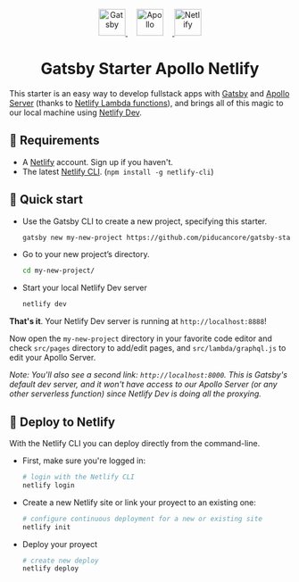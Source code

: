 <p align="center">
  <a href="https://www.gatsbyjs.org">
    <img alt="Gatsby" src="https://www.gatsbyjs.org/monogram.svg" width="48" />
  </a>
  <a href="https://www.apollographql.com/">
    <img alt="Apollo" src="https://rawgit.com/apollographql/apollo-client/master/docs/source/logo/square.png" width="48"  style="margin-left:16px; margin-right:16px" />
  </a>
  <a href="https://www.netlify.com">
    <img alt="Netlify" src="https://www.netlify.com/img/press/logos/logomark.png" width="48" />
  </a>
</p>
<h1 align="center">
  Gatsby Starter Apollo Netlify
</h1>

This starter is an easy way to develop fullstack apps with [Gatsby](https://github.com/gatsbyjs/gatsby) and [Apollo Server](https://github.com/apollographql/apollo-server) (thanks to [Netlify Lambda functions](https://www.netlify.com/docs/functions/)), and brings all of this magic to our local machine using [Netlify Dev](https://github.com/netlify/netlify-dev-plugin).

## 🏁 Requirements

- A [Netlify](https://www.netlify.com) account. Sign up if you haven't.
- The latest [Netlify CLI](https://www.netlify.com/docs/cli/). (`npm install -g netlify-cli`)

## 🚀 Quick start

- Use the Gatsby CLI to create a new project, specifying this starter.

  ```sh
  gatsby new my-new-project https://github.com/piducancore/gatsby-starter-apollo-netlify
  ```

- Go to your new project’s directory.
  ```sh
  cd my-new-project/
  ```
- Start your local Netlify Dev server
  ```sh
  netlify dev
  ```

**That's it**. Your Netlify Dev server is running at `http://localhost:8888`!

Now open the `my-new-project` directory in your favorite code editor and check `src/pages` directory to add/edit pages, and `src/lambda/graphql.js` to edit your Apollo Server.

_Note: You'll also see a second link: `http://localhost:8000`. This is Gatsby's default dev server, and it won't have access to our Apollo Server (or any other serverless function) since Netlify Dev is doing all the proxying._

## 🚀 Deploy to Netlify

With the Netlify CLI you can deploy directly from the command-line.

- First, make sure you're logged in:
  ```sh
  # login with the Netlify CLI
  netlify login
  ```
- Create a new Netlify site or link your proyect to an existing one:
  ```sh
  # configure continuous deployment for a new or existing site
  netlify init
  ```
- Deploy your proyect
  ```sh
  # create new deploy
  netlify deploy
  ```
